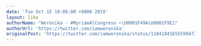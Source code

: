 ```yaml
---
date: 'Tue Oct 15 19:08:00 +0000 2019'
layout: like
authorName: "Werónika - #MyriamAlCongreso ✂️\U0001F49A\U0001F9E1"
authorUrl: 'https://twitter.com/iamweronika'
originalPost: 'https://twitter.com/iamweronika/status/1184184165559947264'
---
```

